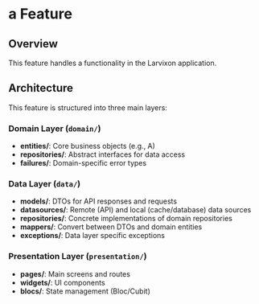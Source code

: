 # a Feature

## Overview
This feature handles a functionality in the Larvixon application.

## Architecture
This feature is structured into three main layers:

### Domain Layer (`domain/`)
- **entities/**: Core business objects (e.g., A)
- **repositories/**: Abstract interfaces for data access
- **failures/**: Domain-specific error types

### Data Layer (`data/`)
- **models/**: DTOs for API responses and requests
- **datasources/**: Remote (API) and local (cache/database) data sources
- **repositories/**: Concrete implementations of domain repositories
- **mappers/**: Convert between DTOs and domain entities
- **exceptions/**: Data layer specific exceptions

### Presentation Layer (`presentation/`)
- **pages/**: Main screens and routes
- **widgets/**: UI components
- **blocs/**: State management (Bloc/Cubit)
